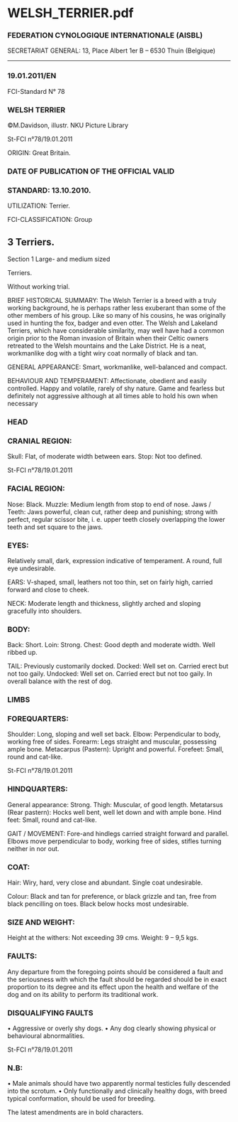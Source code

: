 # WELSH_TERRIER.pdf


### FEDERATION CYNOLOGIQUE INTERNATIONALE (AISBL)


SECRETARIAT GENERAL: 13, Place Albert 1er  B – 6530 Thuin (Belgique)
______________________________________________________________________________

### 19.01.2011/EN



FCI-Standard N° 78

### WELSH TERRIER



©M.Davidson, illustr. NKU Picture Library





St-FCI n°78/19.01.2011


ORIGIN: Great Britain.

### DATE OF PUBLICATION OF THE OFFICIAL VALID



### STANDARD: 13.10.2010.



UTILIZATION: Terrier.

FCI-CLASSIFICATION: Group


## 3 Terriers.



Section  1  Large- and medium sized



Terriers.

Without working trial.

BRIEF HISTORICAL SUMMARY: The Welsh Terrier is a breed
with a truly working background, he is perhaps rather less exuberant
than some of the other members of his group. Like so many of his
cousins, he was originally used in hunting the fox, badger and even
otter. The Welsh and Lakeland Terriers, which have considerable
similarity, may well have had a common origin prior to the Roman
invasion of Britain when their Celtic owners retreated to the Welsh
mountains and the Lake District.
He is a neat, workmanlike dog with a tight wiry coat normally of
black and tan.

GENERAL APPEARANCE: Smart, workmanlike, well-balanced
and compact.

BEHAVIOUR AND TEMPERAMENT: Affectionate, obedient
and easily controlled. Happy and volatile, rarely of shy nature. Game
and fearless but definitely not aggressive although at all times able to
hold his own when necessary

### HEAD



### CRANIAL REGION:


Skull: Flat, of moderate width between ears.
Stop: Not too defined.



St-FCI n°78/19.01.2011

### FACIAL REGION:


Nose: Black.
Muzzle: Medium length from stop to end of nose.
Jaws / Teeth: Jaws powerful, clean cut, rather deep and punishing;
strong with perfect, regular scissor bite, i. e. upper teeth closely
overlapping the lower teeth and set square to the jaws.

### EYES:


Relatively
small,
dark,
expression
indicative
of
temperament. A round, full eye undesirable.

EARS: V-shaped, small, leathers not too thin, set on fairly high,
carried forward and close to cheek.

NECK: Moderate length and thickness, slightly arched and sloping
gracefully into shoulders.

### BODY:


Back: Short.
Loin: Strong.
Chest: Good depth and moderate width. Well ribbed up.

TAIL: Previously customarily docked.
Docked: Well set on. Carried erect but not too gaily.
Undocked: Well set on. Carried erect but not too gaily.  In overall
balance with the rest of dog.

### LIMBS



### FOREQUARTERS:


Shoulder: Long, sloping and well set back.
Elbow: Perpendicular to body, working free of sides.
Forearm: Legs straight and muscular, possessing ample bone.
Metacarpus (Pastern): Upright and powerful.
Forefeet: Small, round and cat-like.





St-FCI n°78/19.01.2011


### HINDQUARTERS:


General appearance: Strong.
Thigh: Muscular, of good length.
Metatarsus (Rear pastern): Hocks well bent, well let down and with
ample bone.
Hind feet: Small, round and cat-like.

GAIT / MOVEMENT: Fore-and hindlegs carried straight forward
and parallel. Elbows move perpendicular to body, working free of
sides, stifles turning neither in nor out.

### COAT:


Hair: Wiry, hard, very close and abundant. Single coat undesirable.

Colour: Black and tan for preference, or black grizzle and tan, free
from black pencilling on toes. Black below hocks most undesirable.

### SIZE AND WEIGHT:


Height at the withers: Not exceeding 39 cms.
Weight:  9 – 9,5 kgs.

### FAULTS:


Any departure from the foregoing points should be considered a
fault and the seriousness with which the fault should be regarded
should be in exact proportion to its degree and its effect upon the
health and welfare of the dog and on its ability to perform its
traditional work.

### DISQUALIFYING FAULTS


• Aggressive or overly shy dogs.
• Any dog clearly showing physical or behavioural abnormalities.





St-FCI n°78/19.01.2011


### N.B:


• Male animals should have two apparently normal testicles fully
descended into the scrotum.
• Only functionally and clinically healthy dogs, with breed typical
conformation, should be used for breeding.

The latest amendments are in bold characters.






